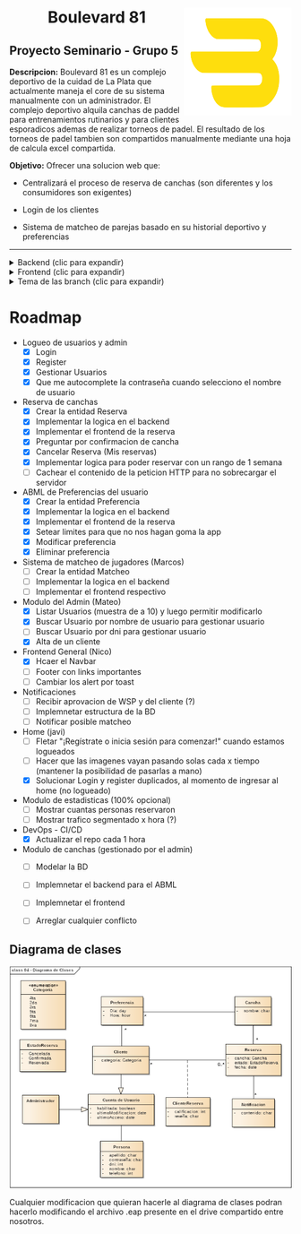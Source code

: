<div align="center">

<img style="float: right; height: 192px; width: 192px;" src="https://github.com/mateolafalce/seminario/blob/main/frontend/public/logo(Facha).svg"/>

# Boulevard 81

</div>

## Proyecto Seminario - Grupo 5

**Descripcion:** Boulevard 81 es un complejo deportivo de la cuidad de La Plata que actualmente maneja el core de su sistema manualmente con un administrador. El complejo deportivo alquila canchas de paddel para entrenamientos rutinarios y para clientes esporadicos ademas de realizar torneos de padel. El resultado de los torneos de padel tambien son compartidos manualmente mediante una hoja de calcula excel compartida.

**Objetivo:** Ofrecer una solucion web que: 

+ Centralizará el proceso de reserva de canchas (son diferentes y los consumidores son exigentes)

+ Login de los clientes

+ Sistema de matcheo de parejas basado en su historial deportivo y preferencias

---

<details>
<summary>Backend (clic para expandir)</summary>

## Backend

```bash
sudo apt update
sudo apt install python3-pip
```

```bash
cd backend/FastAPI/
```

```bash
python3 -m venv .venv && source .venv/bin/activate
```

Descargar algunas dependencias

```bash
pip install uvicorn && pip install "fastapi[all]" && pip install python-jose && pip install passlib && pip install pymongo && pip install pytz
```

Ejecutar el servidor

```bash
uvicorn main:app --reload
```

</details>

<details>
<summary>Frontend (clic para expandir)</summary>

## Frontend

Instalar [Node.js](https://nodejs.org/es/download)

```bash
cd frontend
```

```bash
npm install react-router-dom
```

```bash
npm run dev
```
</details>

<details>
<summary>Tema de las branch (clic para expandir)</summary>

## Tema de las branch

Antes de hacer un commit a main con todos los cambios y funcionalidades hechas, podemos trabajar en las ramas o branches.

En este repositorio esta la rama develop (backend) y la rama frontend (frontend).

Si quiero trabajar en la rama frontend que tengo que hacer?

```bash
git switch frontend
```

Haces los cambios. Luego:

```bash
git add . && git commit -m "Actualizar README.md" && git push origin frontend
```

Vas a GitHub y hacés clic en las ramas y le das a Crear pull request (PR) para fusionarla con main.

¿Que pasa si un compañero hizo un commit y por lo tanto, tengo una version "vieja" del codigo?

En ese caso, nos tenemos que traer lo nuevo del repo:

```bash
git fetch --all && git pull
```

=======
Tu repo local es como una copia del repositorio remoto. Si un compañero sube cambios (`git push`), esos commits **no se reflejan automáticamente** en tu repo local. Entonces:

- Tu copia del código está desactualizada.
- No ves los nuevos commits hasta que **sincronizás** con el remoto.

---

## ¿Cómo me traigo lo nuevo del repo?

Primero, necesitás traer los últimos cambios del servidor. Para eso se usa:

```bash
git fetch --all
```

Esto **descarga** toda la información nueva (commits, ramas, etc) **pero no modifica tu código actual ni cambia la rama en la que estás trabajando**.

> Es como preguntar "¿Qué hay de nuevo?" sin tocar nada todavía.

---

## ¿Cómo aplico esos cambios en mi código?

Si querés **actualizar tu rama actual con los nuevos cambios**, podés hacer:

```bash
git pull --rebase
```

Esto hace dos cosas:
1. **`fetch`**: Se trae los cambios nuevos desde el repo remoto.
2. **`rebase`**: Coloca tus cambios *encima* de los nuevos commits del remoto.

---

## ¿Por qué usar `--rebase`?

Porque `--rebase`:

- Mantiene el historial **más limpio** (sin merges innecesarios).
- Evita commits como `Merge branch 'main' of origin...`.

Ejemplo práctico:

Supongamos:
- Tu rama local `main` tiene un commit `A`.
- En el remoto, alguien ya subió `B` y `C`.

Cuando hacés:

```bash
git pull --rebase
```

Git va a:

1. Traer `B` y `C`.
2. "Quitar" temporalmente tu `A`.
3. Aplicar `B` y `C`.
4. Luego "volver a poner" tu `A`, pero ahora encima de `C`.

Entonces el orden final será: `B -> C -> A`.

Para ver las ramas del proyecto pueden ejecutar:

```bash
git branch
```
```

### Volver un commit atras

Si en un commit cometemos algun error o simplemente lo queremos borrar los cambios aplicados, podemos hacer esto:

```bash
git log
```

Para obtener el HASH del commit que queremos eliminar, y luego:

```bash
git reverse HASH
```
Una vez hecho esto, los cambios hechos se revertiran.

</details>

# Roadmap

* Logueo de usuarios y admin
   * [x] Login
   * [x] Register
   * [x] Gestionar Usuarios
   * [x] Que me autocomplete la contraseña cuando selecciono el nombre de usuario
* Reserva de canchas
  * [x] Crear la entidad Reserva
  * [x] Implementar la logica en el backend
  * [x] Implementar el frontend de la reserva
  * [x] Preguntar por confirmacion de cancha
  * [x] Cancelar Reserva (Mis reservas)
  * [x] Implementar logica para poder reservar con un rango de 1 semana
  * [ ] Cachear el contenido de la peticion HTTP para no sobrecargar el servidor
* ABML de Preferencias del usuario
  * [x] Crear la entidad Preferencia
  * [x] Implementar la logica en el backend
  * [x] Implementar el frontend de la reserva
  * [x] Setear limites para que no nos hagan goma la app
  * [x] Modificar preferencia
  * [x] Eliminar preferencia
* Sistema de matcheo de jugadores (Marcos)
  * [ ] Crear la entidad Matcheo
  * [ ] Implementar la logica en el backend
  * [ ] Implementar el frontend respectivo
* Modulo del Admin (Mateo)
  * [x] Listar Usuarios (muestra de a 10)  y luego permitir modificarlo
  * [x] Buscar Usuario por nombre de usuario para gestionar usuario
  * [ ] Buscar Usuario por dni para gestionar usuario
  * [x] Alta de un cliente
* Frontend General (Nico)
  * [x] Hcaer el Navbar
  * [ ] Footer con links importantes
  * [ ] Cambiar los alert por toast
* Notificaciones
  * [ ] Recibir aprovacion de WSP y del cliente (?)
  * [ ] Implemnetar estructura de la BD
  * [ ] Notificar posible matcheo
* Home (javi)
  * [ ] Fletar "¡Regístrate o inicia sesión para comenzar!" cuando estamos logueados
  * [ ] Hacer que las imagenes vayan pasando solas cada x tiempo (mantener la posibilidad de pasarlas a mano)
  * [x] Solucionar Login y register duplicados, al momento de ingresar al home (no logueado)
* Modulo de estadisticas (100% opcional)
  * [ ] Mostrar cuantas personas reservaron
  * [ ] Mostrar trafico segmentado x hora (?)
* DevOps - CI/CD
  * [x] Actualizar el repo cada 1 hora
* Modulo de canchas (gestionado por el admin)
  * [ ] Modelar la BD 
  * [ ] Implemnetar el backend para el ABML
  * [ ] Implemnetar el frontend
  * [ ] Arreglar cualquier conflicto



## Diagrama de clases

<div align="center">

![diagrama de clases](imagenes/diagramaClases.png)

</div>

Cualquier modificacion que quieran hacerle al diagrama de clases podran hacerlo modificando el archivo .eap presente en el drive compartido entre nosotros.
